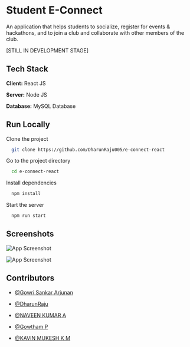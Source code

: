 
# Student E-Connect

An application that helps students to socialize, register for events & hackathons, and to join a club and collaborate with other members of the club.

[STILL IN DEVELOPMENT STAGE]




## Tech Stack

**Client:** React JS

**Server:** Node JS

**Database:** MySQL Database
## Run Locally

Clone the project

```bash
  git clone https://github.com/DharunRaju005/e-connect-react
```

Go to the project directory

```bash
  cd e-connect-react
```

Install dependencies

```bash
  npm install
```

Start the server

```bash
  npm run start
```



## Screenshots

![App Screenshot](https://private-user-images.githubusercontent.com/166409869/341939801-793f1647-6200-4d03-855b-5acf7c5aae04.png?jwt=eyJhbGciOiJIUzI1NiIsInR5cCI6IkpXVCJ9.eyJpc3MiOiJnaXRodWIuY29tIiwiYXVkIjoicmF3LmdpdGh1YnVzZXJjb250ZW50LmNvbSIsImtleSI6ImtleTUiLCJleHAiOjE3MTkwMzYzOTMsIm5iZiI6MTcxOTAzNjA5MywicGF0aCI6Ii8xNjY0MDk4NjkvMzQxOTM5ODAxLTc5M2YxNjQ3LTYyMDAtNGQwMy04NTViLTVhY2Y3YzVhYWUwNC5wbmc_WC1BbXotQWxnb3JpdGhtPUFXUzQtSE1BQy1TSEEyNTYmWC1BbXotQ3JlZGVudGlhbD1BS0lBVkNPRFlMU0E1M1BRSzRaQSUyRjIwMjQwNjIyJTJGdXMtZWFzdC0xJTJGczMlMkZhd3M0X3JlcXVlc3QmWC1BbXotRGF0ZT0yMDI0MDYyMlQwNjAxMzNaJlgtQW16LUV4cGlyZXM9MzAwJlgtQW16LVNpZ25hdHVyZT04MGJiYTcwNzBlMzQxMDA3OGU0ZTlkNWFkODYxYzkwNzNlMjQ3ZmY2OGNkOTdlNjQ0YWU3NzJmYjBjNTEyN2I2JlgtQW16LVNpZ25lZEhlYWRlcnM9aG9zdCZhY3Rvcl9pZD0wJmtleV9pZD0wJnJlcG9faWQ9MCJ9.qlhg3-QY7xwdNAlaZh_xwop-QZQBcDaAWGSSIIdX4EI)


![App Screenshot](https://private-user-images.githubusercontent.com/166409869/341939805-cee0ae48-a259-4293-bda7-55bad1e762a1.png?jwt=eyJhbGciOiJIUzI1NiIsInR5cCI6IkpXVCJ9.eyJpc3MiOiJnaXRodWIuY29tIiwiYXVkIjoicmF3LmdpdGh1YnVzZXJjb250ZW50LmNvbSIsImtleSI6ImtleTUiLCJleHAiOjE3MTkwMzYzOTMsIm5iZiI6MTcxOTAzNjA5MywicGF0aCI6Ii8xNjY0MDk4NjkvMzQxOTM5ODA1LWNlZTBhZTQ4LWEyNTktNDI5My1iZGE3LTU1YmFkMWU3NjJhMS5wbmc_WC1BbXotQWxnb3JpdGhtPUFXUzQtSE1BQy1TSEEyNTYmWC1BbXotQ3JlZGVudGlhbD1BS0lBVkNPRFlMU0E1M1BRSzRaQSUyRjIwMjQwNjIyJTJGdXMtZWFzdC0xJTJGczMlMkZhd3M0X3JlcXVlc3QmWC1BbXotRGF0ZT0yMDI0MDYyMlQwNjAxMzNaJlgtQW16LUV4cGlyZXM9MzAwJlgtQW16LVNpZ25hdHVyZT04ZWZlNmRmMmZlNGI0NjQzYzVmZjkzNGY4OTJiYmI1OTIyM2U1ODI2YWU0YzJmNTcxOTYwNjVkNzczODkxMTdkJlgtQW16LVNpZ25lZEhlYWRlcnM9aG9zdCZhY3Rvcl9pZD0wJmtleV9pZD0wJnJlcG9faWQ9MCJ9.w6OLuE-lMp7oT8LU8zOgaTAfXkIP7PYWqrMEtZ2wXLo)

## Contributors

- [@Gowri Sankar Arjunan](https://github.com/sankar-arjunan)


- [@DharunRaju](https://github.com/DharunRaju005)


- [@NAVEEN KUMAR A](https://github.com/NAVEEN240804)


- [@Gowtham P](https://github.com/GOWTHAM-97-GRADE)


- [@KAVIN MUKESH K M](https://github.com/KAVINMUKESHKM)


